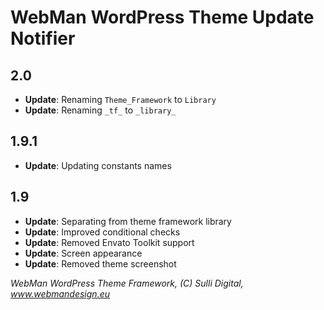 # WebMan WordPress Theme Update Notifier

## 2.0

* **Update**: Renaming `Theme_Framework` to `Library`
* **Update**: Renaming `_tf_` to `_library_`


## 1.9.1

* **Update**: Updating constants names


## 1.9

* **Update**: Separating from theme framework library
* **Update**: Improved conditional checks
* **Update**: Removed Envato Toolkit support
* **Update**: Screen appearance
* **Update**: Removed theme screenshot


*WebMan WordPress Theme Framework, (C) Sulli Digital, www.webmandesign.eu*

